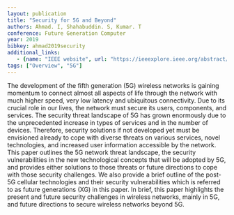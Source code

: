 ```yaml
---
layout: publication
title: "Security for 5G and Beyond"
authors: Ahmad. I, Shahabuddin. S, Kumar. T
conference: Future Generation Computer
year: 2019
bibkey: ahmad2019security
additional_links:
   - {name: "IEEE website", url: "https://ieeexplore.ieee.org/abstract/document/8712553"}
tags: ["Overview", "5G"]
---
```

The development of the fifth generation (5G) wireless networks is gaining momentum to connect almost all aspects of life through the network with much higher speed, very low latency and ubiquitous connectivity. Due to its crucial role in our lives, the network must secure its users, components, and services. The security threat landscape of 5G has grown enormously due to the unprecedented increase in types of services and in the number of devices. Therefore, security solutions if not developed yet must be envisioned already to cope with diverse threats on various services, novel technologies, and increased user information accessible by the network. This paper outlines the 5G network threat landscape, the security vulnerabilities in the new technological concepts that will be adopted by 5G, and provides either solutions to those threats or future directions to cope with those security challenges. We also provide a brief outline of the post-5G cellular technologies and their security vulnerabilities which is referred to as future generations (XG) in this paper. In brief, this paper highlights the present and future security challenges in wireless networks, mainly in 5G, and future directions to secure wireless networks beyond 5G.